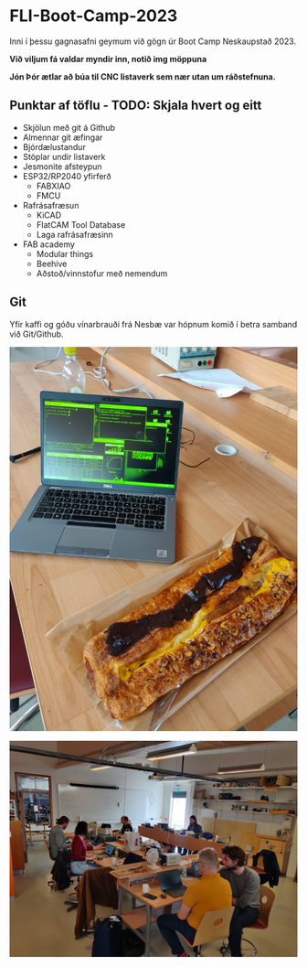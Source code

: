 # FLI-Boot-Camp-2023

Inni í þessu gagnasafni geymum við gögn úr Boot Camp Neskaupstað 2023.

**Við viljum fá valdar myndir inn, notið img möppuna**

**Jón Þór ætlar að búa til CNC listaverk sem nær utan um ráðstefnuna.**

## Punktar af töflu - TODO: Skjala hvert og eitt
- Skjölun með git á Github
- Almennar git æfingar
- Bjórdælustandur
- Stöplar undir listaverk
- Jesmonite afsteypun
- ESP32/RP2040 yfirferð
  - FABXIAO 
  - FMCU
- Rafrásafræsun
  - KiCAD
  - FlatCAM Tool Database
  - Laga rafrásafræsinn
- FAB academy
  - Modular things
  - Beehive
  - Aðstoð/vinnstofur með nemendum

## Git

Yfir kaffi og góðu vínarbrauði frá Nesbæ var hópnum komið í betra samband við Git/Github. 

![Git](img/vinarbraud.jpg)

![Hópurinn](img/hopur.jpg)
